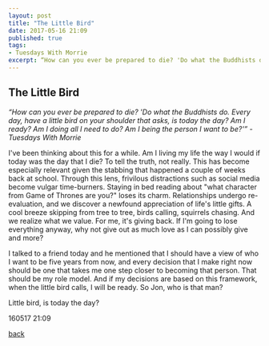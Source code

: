 ```yaml
---
layout: post
title: "The Little Bird"
date: 2017-05-16 21:09
published: true
tags:
- Tuesdays With Morrie
excerpt: “How can you ever be prepared to die? 'Do what the Buddhists do. Every day, have a little bird on your shoulder that asks, is today the day?...
---
```


## [](#header-2)The Little Bird

_“How can you ever be prepared to die? 'Do what the Buddhists do. Every day, have a little bird on your shoulder that asks, is today the day? Am I ready? Am I doing all I need to do? Am I being the person I want to be?'”_ _- Tuesdays With Morrie_

I've been thinking about this for a while. Am I living my life the way I would if today was the day that I die? To tell the truth, not really. This has become especially relevant given the stabbing that happened a couple of weeks back at school. Through this lens, frivilous distractions such as social media become vulgar time-burners. Staying in bed reading about "what character from Game of Thrones are you?" loses its charm. Relationships undergo re-evaluation, and we discover a newfound appreciation of life's little gifts. A cool breeze skipping from tree to tree, birds calling, squirrels chasing. And we realize what we value. For me, it's giving back. If I'm going to lose everything anyway, why not give out as much love as I can possibly give and more?

I talked to a friend today and he mentioned that I should have a view of who I want to be five years from now, and every decision that I make right now should be one that takes me one step closer to becoming that person. That should be my role model. And if my decisions are based on this framework, when the little bird calls, I will be ready. So Jon, who is that man?

Little bird, is today the day?

160517 21:09

[back](/index)
